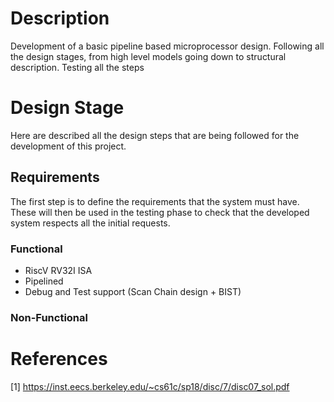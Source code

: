 # Description
Development of a basic pipeline based microprocessor design. Following all the design stages, from high level models going down to structural description. Testing all the steps

# Design Stage
Here are described all the design steps that are being followed for the development of this project.
## Requirements
The first step is to define the requirements that the system must have. These will then be used in the testing phase to check that the developed system respects all the initial requests.
### Functional
* RiscV RV32I ISA
* Pipelined
* Debug and Test support (Scan Chain design + BIST)
### Non-Functional






# References
[1] https://inst.eecs.berkeley.edu/~cs61c/sp18/disc/7/disc07_sol.pdf
